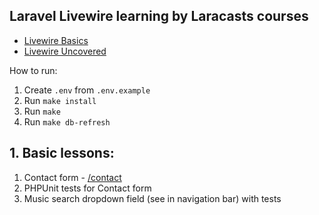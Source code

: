 ## Laravel Livewire learning by Laracasts courses

- [Livewire Basics](https://laracasts.com/series/livewire-basics)
- [Livewire Uncovered](https://laracasts.com/series/livewire-uncovered)

How to run:
1. Create `.env` from `.env.example`
2. Run `make install`
3. Run `make`
4. Run `make db-refresh`

## 1. Basic lessons:
1. Contact form - [/contact](http://localhost/contact)
2. PHPUnit tests for Contact form
3. Music search dropdown field (see in navigation bar) with tests
